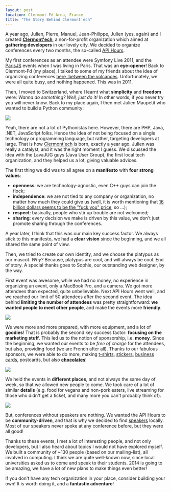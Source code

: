 ```yaml
---
layout: post
location: Clermont-Fd Area, France
title: "The Story Behind Clermont'ech"
---
```


A year ago, Julien, Pierre, Manuel, Jean-Philippe, Julien (yes, again) and I
created [**Clermont'ech**](https://clermontech.org/), a non-for-profit
organization which aimed at **gathering developers** in our lovely city. We
decided to organize conferences every two months, the so-called [API
Hours](https://clermontech.org/api-hours/).

My first conferences as an attendee were Symfony Live 2011, and the
[ParisJS](https://parisjs.org/) events when I was living in Paris. That was an
**eye-opener**! Back to Clermont-Fd (my place), I talked to some of my friends
about the idea of organizing conferences [here, between the
volcanoes](https://twitter.com/cedlab/status/435870905126768641). Unfortunately,
we were all quite busy, and nothing happened. This was in 2011.

Then, I moved to Switzerland, where I learnt what **simplicity** and **freedom**
were: _Wanna do something? Well, just do it!_ In other words, if you never try
you will never know. Back to my place again, I then met Julien Maupetit who
wanted to build a Python community:

![](/images/posts/haha.jpg)

Yeah, there are not a lot of Pythonistas here. However, there are PHP, Java,
.NET, JavaScript folks. Hence the idea of not being focused on a single
technology or programming language, but rather, targeting developers at large.
That is how [Clermont'ech](https://clermontech.org) is born, exactly a year ago.
Julien was really a catalyst, and it was the right moment I guess. We discussed
the idea with the LavaJUG guys (Java User Group), the first local tech
organization, and they helped us a lot, giving valuable advices.

The first thing we did was to all agree on a **manifesto** with **four strong
values**:

- **openness**: we are technology-agnostic, even C++ guys can join the flock;
- **independence**: we are not tied to any company or organization, no matter
  how much they could give us (well, it is worth mentioning that [16 billion
  dollars seems to be the "fuck you"
  price](https://twitter.com/codinghorror/status/436265430005448704), so ...);
- **respect**: basically, people who stir up trouble are not welcomed;
- **sharing**: every decision we make is driven by this value, we don't just
  promote sharing through the conferences.

A year later, I think that this was our main key success factor. We always stick
to this manifesto, we had a **clear vision** since the beginning, and we all
shared the same point of view.

Then, we tried to create our own identity, and we choose the platypus as our
mascot. _Why?_ Because, platypus are cool, and will always be cool. End of
story. A special thanks goes to Sophie, our outstanding web designer, by the
way.

First event was awesome, while we had no money, no experience in organizing an
event, only a MacBook Pro, and a camera. We got more attendees than expected,
quite unbelievable. Next API Hours went well, and we reached our limit of 50
attendees after the second event. The idea behind **limiting the number of
attendees** was pretty straightforward: **we wanted people to meet other
people**, and make the events more **friendly**.

[![](/images/posts/apihours.jpg)](https://www.flickr.com/photos/96523012@N07/)

We were more and more prepared, with more equipment, and a lot of **goodies**!
That is probably the second key success factor: **focusing on the marketing
stuff**. This led us to the notion of sponsorship, i.e. **money**. Since the
beginning, we wanted our events to be _free of charge_ for the attendees, but
also, providing food (we are French after all). Thanks to our fabulous sponsors,
we were able to do more, making
[t-shirts](https://www.flickr.com/photos/96523012@N07/10455746815/in/set-72157636366078485),
[stickers](https://www.flickr.com/photos/96523012@N07/10696881453/in/set-72157637356442883),
[business
cards](https://www.flickr.com/photos/96523012@N07/10696880443/in/set-72157637356442883),
postcards, but also
[**chocolates**](https://twitter.com/disk_91/status/413000570027667457/photo/1)!

[![](/images/posts/apihours-2.jpg)](https://www.flickr.com/photos/96523012@N07/)

We held the events in **different places**, and not always the same day of week,
so that we allowed new people to come. We took care of a lot of similar
**details** (e.g. food for vegans and non-pork eaters, live streaming for those
who didn't get a ticket, and many more you can't probably think of).

[![](/images/posts/apihours-3.jpg)](https://www.flickr.com/photos/96523012@N07/)

But, conferences without speakers are nothing. We wanted the API Hours to be
**community-driven**, and that is why we decided to find
[speakers](https://clermontech.org/talks/) locally. Most of our speakers never
spoke at any conference before, but they were all good!

Thanks to these events, I met a lot of interesting people, and not only
developers, but I also heard about topics I would not have explored myself. We
built a community of ~130 people (based on our mailing-list), all involved in
computing. I think we are quite well-known now, since local universities asked
us to come and speak to their students. 2014 is going to be amazing, we have a
lot of new plans to make things even better!

If you don't have any tech organization in your place, consider building your
own! It is worth doing it, and a **fantastic adventure**!
